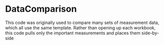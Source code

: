 # DataComparison
This code was originally used to compare many sets of measurement data, which all use the same template. Rather than opening up each workbook, this code pulls only the important measurements and places them side-by-side
